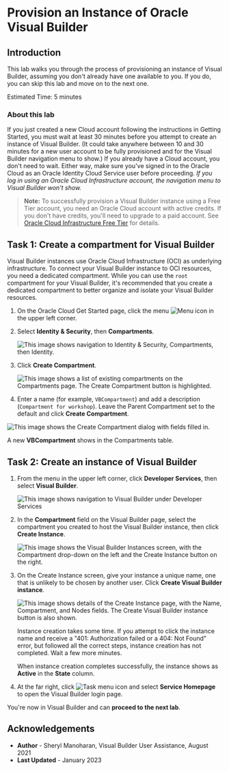 # Provision an Instance of Oracle Visual Builder

## Introduction

This lab walks you through the process of provisioning an instance of Visual Builder, assuming you don't already have one available to you.  If you do, you can skip this lab and move on to the next one.

Estimated Time:  5 minutes

### About this lab

If you just created a new Cloud account following the instructions in Getting Started, you must wait at least 30 minutes before you attempt to create an instance of Visual Builder. (It could take anywhere between 10 and 30 minutes for a new user account to be fully provisioned and for the Visual Builder navigation menu to show.) If you already have a Cloud account, you don't need to wait. Either way, make sure you've signed in to the Oracle Cloud as an Oracle Identity Cloud Service user before proceeding. *If you log in using an Oracle Cloud Infrastructure account, the navigation menu to Visual Builder won't show.*

> **Note:** To successfully provision a Visual Builder instance using a Free Tier account, you need an Oracle Cloud account with active credits. If you don't have credits, you'll need to upgrade to a paid account. See [Oracle Cloud Infrastructure Free Tier](https://www.oracle.com/cloud/free/#always-free) for details.

## Task 1: Create a compartment for Visual Builder

Visual Builder instances use Oracle Cloud Infrastructure (OCI) as underlying infrastructure. To connect your Visual Builder instance to OCI resources, you need a dedicated compartment. While you can use the `root` compartment for your Visual Builder, it's recommended that you create a dedicated compartment to better organize and isolate your Visual Builder resources.

1. On the Oracle Cloud Get Started page, click the menu ![Menu icon](images/hamburger.png) in the upper left corner.

2. Select **Identity & Security**, then **Compartments**.

    ![This image shows navigation to Identity & Security, Compartments, then Identity.](./images/oci-compartments.png "")

3. Click **Create Compartment**.

   ![This image shows a list of existing compartments on the Compartments page. The Create Compartment button is highlighted.](./images/oci-compartments-create.png "")

4. Enter a name (for example, `VBCompartment`) and add a description (`Compartment for workshop`). Leave the Parent Compartment set to the default and click **Create Compartment**.

  ![This image shows the Create Compartment dialog with fields filled in.](./images/oci-compartments-create-details.png "")

   A new **VBCompartment** shows in the Compartments table.


## Task 2: Create an instance of Visual Builder

1. From the menu in the upper left corner, click **Developer Services**, then select **Visual Builder**.

    ![This image shows navigation to Visual Builder under Developer Services](images/platform.png "")

2. In the **Compartment** field on the Visual Builder page, select the compartment you created to host the Visual Builder instance, then click **Create Instance**.

    ![This image shows the Visual Builder Instances screen, with the Compartment drop-down on the left and the Create Instance button on the right.](images/create-instance.png "")

3. On the Create Instance screen, give your instance a unique name, one that is unlikely to be chosen by another user.  Click **Create Visual Builder instance**.

    ![This image shows details of the Create Instance page, with the Name, Compartment, and Nodes fields. The Create Visual Builder instance button is also shown.](images/detail.png "")

    Instance creation takes some time. If you attempt to click the instance name and receive a "401: Authorization failed or a 404: Not Found" error, but followed all the correct steps, instance creation has not completed. Wait a few more minutes.

    When instance creation completes successfully, the instance shows as **Active** in the **State** column.

4. At the far right, click ![Task menu icon](images/task_menu.png) and select **Service Homepage** to open the Visual Builder login page.

  You're now in Visual Builder and can **proceed to the next lab**.

## Acknowledgements

* **Author** - Sheryl Manoharan, Visual Builder User Assistance, August 2021
* **Last Updated** - January 2023
